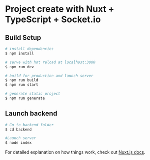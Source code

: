 # Project create with Nuxt + TypeScript + Socket.io

## Build Setup

```bash
# install dependencies
$ npm install

# serve with hot reload at localhost:3000
$ npm run dev

# build for production and launch server
$ npm run build
$ npm run start

# generate static project
$ npm run generate
```

## Launch backend
```bash
# Go to backend folder
$ cd backend

#Launch server
$ node index

```

For detailed explanation on how things work, check out [Nuxt.js docs](https://nuxtjs.org).
